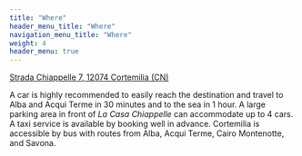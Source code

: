 ```yaml
---
title: "Where"
header_menu_title: "Where"
navigation_menu_title: "Where"
weight: 4
header_menu: true
---
```


[Strada Chiappelle 7, 12074 Cortemilia (CN)](https://maps.app.goo.gl/ADYpLAMaAKRwv8eN7)

A car is highly recommended to easily reach the destination and travel to Alba and Acqui Terme in 30 minutes and to the sea in 1 hour. A large parking area in front of *La Casa Chiappelle* can accommodate up to 4 cars. A taxi service is available by booking well in advance. Cortemilia is accessible by bus with routes from Alba, Acqui Terme, Cairo Montenotte, and Savona.